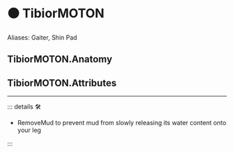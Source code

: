 # 🟠 <motor>TibiorMOTON</motor>

Aliases: Gaiter, Shin Pad

## TibiorMOTON.Anatomy

## TibiorMOTON.Attributes

---

<!-- =================================================== -->
<!-- =================================================== -->
<!-- =================================================== -->
<!-- =================================================== -->
<!-- =================================================== -->
::: details 🛠

- RemoveMud to prevent mud from slowly releasing its water content onto your leg

:::
